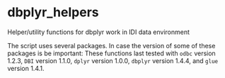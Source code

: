 # dbplyr_helpers
Helper/utility functions for dbplyr work in IDI data environment

The script uses several packages. In case the version of some of these packages is be important: These functions last tested with `odbc` version 1.2.3, `DBI` version 1.1.0, `dplyr` version 1.0.0, `dbplyr` version 1.4.4, and `glue` version 1.4.1.

